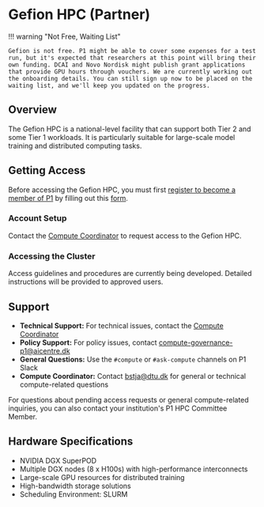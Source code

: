 # Gefion HPC (Partner)

!!! warning "Not Free, Waiting List"

    Gefion is not free. P1 might be able to cover some expenses for a test run, but it's expected that researchers at this point will bring their own funding. DCAI and Novo Nordisk might publish grant applications that provide GPU hours through vouchers. We are currently working out the onboarding details. You can still sign up now to be placed on the waiting list, and we'll keep you updated on the progress.

## Overview

The Gefion HPC is a national-level facility that can support both Tier 2 and some Tier 1 workloads. It is particularly suitable for large-scale model training and distributed computing tasks.

## Getting Access

Before accessing the Gefion HPC, you must first [register to become a member of P1](https://www.aicentre.dk/affiliation) by filling out this [form](https://da.surveymonkey.com/r/P1Affiliation).

### Account Setup

Contact the [Compute Coordinator](mailto:bstja@dtu.dk) to request access to the Gefion HPC.

### Accessing the Cluster

Access guidelines and procedures are currently being developed. Detailed instructions will be provided to approved users.

## Support

- **Technical Support:** For technical issues, contact the [Compute Coordinator](mailto:bstja@dtu.dk)
- **Policy Support:** For policy issues, contact <compute-governance-p1@aicentre.dk>
- **General Questions:** Use the `#compute` or `#ask-compute` channels on P1 Slack
- **Compute Coordinator:** Contact <bstja@dtu.dk> for general or technical compute-related questions

For questions about pending access requests or general compute-related inquiries, you can also contact your institution's P1 HPC Committee Member. 

## Hardware Specifications

- NVIDIA DGX SuperPOD
- Multiple DGX nodes (8 x H100s) with high-performance interconnects
- Large-scale GPU resources for distributed training
- High-bandwidth storage solutions
- Scheduling Environment: SLURM